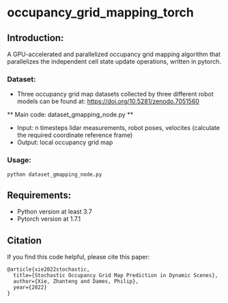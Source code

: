 # occupancy_grid_mapping_torch

## Introduction:
A GPU-accelerated and parallelized occupancy grid mapping algorithm that parallelizes the independent cell state update operations, written in pytorch.

### Dataset: 
* Three occupancy grid map datasets collected by three different robot models can be found at: https://doi.org/10.5281/zenodo.7051560

** Main code: dataset_gmapping_node.py ** 
* Input: n timesteps lidar measurements, robot poses, velocites (calculate the required coordinate reference frame) 
* Output: local occupancy grid map

###  Usage:
```
python dataset_gmapping_node.py
```

## Requirements:
* Python version at least 3.7
* Pytorch version at 1.7.1

## Citation
If you find this code helpful, please cite this paper: 
```
@article{xie2022stochastic,
  title={Stochastic Occupancy Grid Map Prediction in Dynamic Scenes},
  author={Xie, Zhanteng and Dames, Philip},
  year={2022}
}

```
